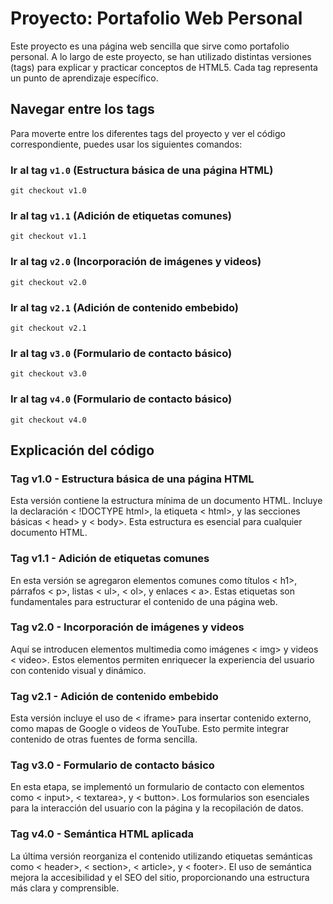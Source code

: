 

# Proyecto: Portafolio Web Personal

Este proyecto es una página web sencilla que sirve como portafolio personal. A lo largo de este proyecto, se han utilizado distintas versiones (tags) para explicar y practicar conceptos de HTML5. Cada tag representa un punto de aprendizaje específico.

## Navegar entre los tags

Para moverte entre los diferentes tags del proyecto y ver el código correspondiente, puedes usar los siguientes comandos:

### Ir al tag `v1.0` (Estructura básica de una página HTML)
```
git checkout v1.0
```
### Ir al tag `v1.1` (Adición de etiquetas comunes)
```
git checkout v1.1
```
### Ir al tag `v2.0` (Incorporación de imágenes y videos)
```
git checkout v2.0
```
### Ir al tag `v2.1` (Adición de contenido embebido)
```
git checkout v2.1
```
### Ir al tag `v3.0` (Formulario de contacto básico)
```
git checkout v3.0
```
### Ir al tag `v4.0` (Formulario de contacto básico)
```
git checkout v4.0
```

## Explicación del código
### Tag v1.0 - Estructura básica de una página HTML
Esta versión contiene la estructura mínima de un documento HTML. Incluye la declaración < !DOCTYPE html>, la etiqueta < html>, y las secciones básicas < head> y < body>. Esta estructura es esencial para cualquier documento HTML.

### Tag v1.1 - Adición de etiquetas comunes
En esta versión se agregaron elementos comunes como títulos  < h1>, párrafos  < p>, listas  < ul>, < ol>, y enlaces  < a>. Estas etiquetas son fundamentales para estructurar el contenido de una página web.

### Tag v2.0 - Incorporación de imágenes y videos
Aquí se introducen elementos multimedia como imágenes  < img> y videos  < video>. Estos elementos permiten enriquecer la experiencia del usuario con contenido visual y dinámico.

### Tag v2.1 - Adición de contenido embebido
Esta versión incluye el uso de < iframe> para insertar contenido externo, como mapas de Google o videos de YouTube. Esto permite integrar contenido de otras fuentes de forma sencilla.

### Tag v3.0 - Formulario de contacto básico
En esta etapa, se implementó un formulario de contacto con elementos como < input>, < textarea>, y < button>. Los formularios son esenciales para la interacción del usuario con la página y la recopilación de datos.

### Tag v4.0 - Semántica HTML aplicada
La última versión reorganiza el contenido utilizando etiquetas semánticas como < header>, < section>, < article>, y < footer>. El uso de semántica mejora la accesibilidad y el SEO del sitio, proporcionando una estructura más clara y comprensible.